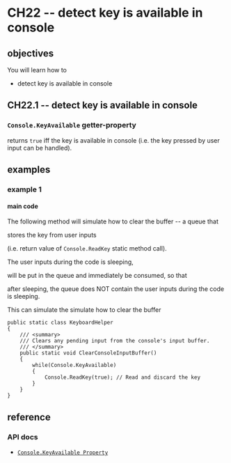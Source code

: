 # CH22 -- detect key is available in console
## objectives
You will learn how to

+ detect key is available in console

## CH22.1 -- detect key is available in console
### `Console.KeyAvailable` getter-property
returns `true` iff the key is available in console (i.e. the key pressed by user input can be handled).

## examples
### example 1
#### main code
The following method will simulate how to clear the buffer -- a queue that 

stores the key from user inputs 

(i.e. return value of `Console.ReadKey` static method call).

The user inputs during the code is sleeping,

will be put in the queue and immediately be consumed, so that

after sleeping, the queue does NOT contain the user inputs during the code is sleeping.

This can simulate the simulate how to clear the buffer

```
public static class KeyboardHelper
{
    /// <summary>
    /// Clears any pending input from the console's input buffer.
    /// </summary>
    public static void ClearConsoleInputBuffer()
    {
        while(Console.KeyAvailable)
        {
            Console.ReadKey(true); // Read and discard the key
        }
    }
}
```

## reference
### API docs
+ [`Console.KeyAvailable Property`](https://learn.microsoft.com/en-us/dotnet/api/system.console.keyavailable?view=net-8.0)